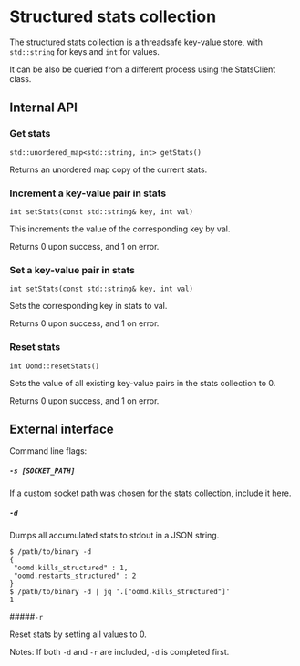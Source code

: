 # Structured stats collection

The structured stats collection is a threadsafe key-value store, with `std::string` for keys and `int` for values.

It can be also be queried from a different process using the StatsClient class.


## Internal API

### Get stats
  `std::unordered_map<std::string, int> getStats()`


  Returns an unordered map copy of the current stats.


### Increment a key-value pair in stats
  `int setStats(const std::string& key, int val)`


  This increments the value of the corresponding key by val.

  Returns 0 upon success, and 1 on error.


### Set a key-value pair in stats
  `int setStats(const std::string& key, int val)`


  Sets the corresponding key in stats to val.

  Returns 0 upon success, and 1 on error.


### Reset stats
  `int Oomd::resetStats()`


  Sets the value of all existing key-value pairs in the stats collection
  to 0.


  Returns 0 upon success, and 1 on error.



## External interface

  Command line flags:

#####  `-s [SOCKET_PATH]`

  If a custom socket path was chosen for the stats collection, include it here.

##### `-d`

  Dumps all accumulated stats to stdout in a JSON string.
  
    $ /path/to/binary -d
    {
     "oomd.kills_structured" : 1,
     "oomd.restarts_structured" : 2
    }
    $ /path/to/binary -d | jq '.["oomd.kills_structured"]'
    1


#####`-r`

  Reset stats by setting all values to 0.

Notes: If both `-d` and `-r` are included, `-d` is completed first.
